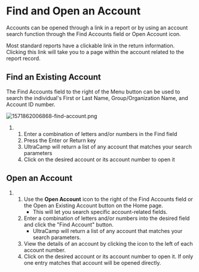 # Find and Open an Account
Accounts can be opened through a link in a report or by using an account search function through the Find Accounts field or Open Account icon.


Most standard reports have a clickable link in the return information. Clicking this link will take you to a page within the account related to the report record.



  
  



## Find an Existing Account


The Find Accounts field to the right of the Menu button can be used to search the individual's First or Last Name, Group/Organization Name, and Account ID number. 


![1571862006868-find-account.png](https://help.ultracamp.com/hc/article_attachments/7704091419284/1571862006868-find-account.png)


1. 1. Enter a combination of letters and/or numbers in the Find field
	2. Press the Enter or Return key
	3. UltraCamp will return a list of any account that matches your search parameters
	4. Click on the desired account or its account number to open it


## 


## Open an Account


1. 1. Use the **Open Account** icon to the right of the Find Accounts field or the Open an Existing Account button on the Home page.
		* This will let you search specific account-related fields.
	2. Enter a combination of letters and/or numbers into the desired field and click the "Find Account" button.
		* UltraCamp will return a list of any account that matches your search parameters.
	3. View the details of an account by clicking the icon to the left of each account number.
	4. Click on the desired account or its account number to open it. If only one entry matches that account will be opened directly.


  
  


